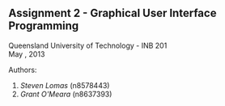 Assignment 2 - Graphical User Interface Programming
-----
Queensland University of Technology - INB 201  
May , 2013  
  
Authors:  
1. _Steven Lomas_ (n8578443)  
2. _Grant O'Meara_  (n8637393)
